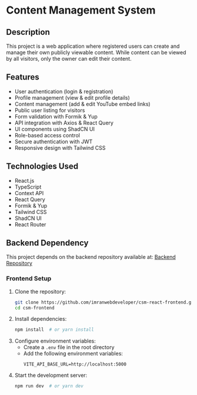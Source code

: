 # Content Management System

## Description

This project is a web application where registered users can create and manage their own publicly viewable content. While content can be viewed by all visitors, only the owner can edit their content.

## Features

- User authentication (login & registration)
- Profile management (view & edit profile details)
- Content management (add & edit YouTube embed links)
- Public user listing for visitors
- Form validation with Formik & Yup
- API integration with Axios & React Query
- UI components using ShadCN UI
- Role-based access control
- Secure authentication with JWT
- Responsive design with Tailwind CSS

## Technologies Used

- React.js
- TypeScript
- Context API
- React Query
- Formik & Yup
- Tailwind CSS
- ShadCN UI
- React Router

## Backend Dependency

This project depends on the backend repository available at:
[Backend Repository](https://github.com/imranwebdeveloper/csm-express-backend)

### Frontend Setup

1. Clone the repository:
   ```sh
   git clone https://github.com/imranwebdeveloper/csm-react-frontend.git
   cd csm-frontend
   ```
2. Install dependencies:
   ```sh
   npm install  # or yarn install
   ```
3. Configure environment variables:
   - Create a `.env` file in the root directory
   - Add the following environment variables:
     ```env
     VITE_API_BASE_URL=http://localhost:5000
     ```
4. Start the development server:
   ```sh
   npm run dev  # or yarn dev
   ```
